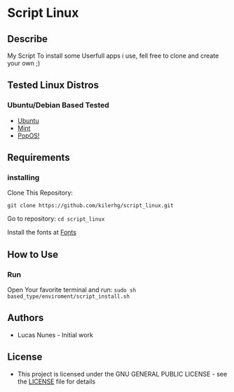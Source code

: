 # Script Linux

## Describe

My Script To install some Userfull apps i use, fell free to clone and create your own ;)

## Tested Linux Distros

### Ubuntu/Debian Based Tested

* [Ubuntu](based_on_ubuntu_debian/gnome/ubuntu_install.sh)
* [Mint](based_on_ubuntu_debian/gnome/ubuntu_install.sh)
* [PopOS!](based_on_ubuntu_debian/gnome/ubuntu_install.sh)

## Requirements

### installing

Clone This Repository:

```git clone https://github.com/kilerhg/script_linux.git```

Go to repository:
```cd script_linux```

Install the fonts at [Fonts](./fonts)

## How to Use

### Run

Open Your favorite terminal and run: ```sudo sh based_type/enviroment/script_install.sh```

## Authors

* Lucas Nunes - Initial work

## License

* This project is licensed under the GNU GENERAL PUBLIC LICENSE - see the [LICENSE](LICENSE) file for details

